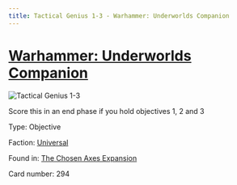 ```yaml
---
title: Tactical Genius 1-3 - Warhammer: Underworlds Companion
---
```


# [Warhammer: Underworlds Companion](https://guidokessels.github.io/wh-underworlds)

  

![Tactical Genius 1-3](https://warhammerunderworlds.com/wp-content/uploads/sites/6/2018/02/294_ENG.png)

Score this in an end phase if you hold objectives 1, 2 and 3

Type: Objective

Faction: [Universal](https://guidokessels.github.io/wh-underworlds/factions/universal)

Found in: [The Chosen Axes Expansion](https://guidokessels.github.io/wh-underworlds/locations/the-chosen-axes-expansion)

Card number: 294
